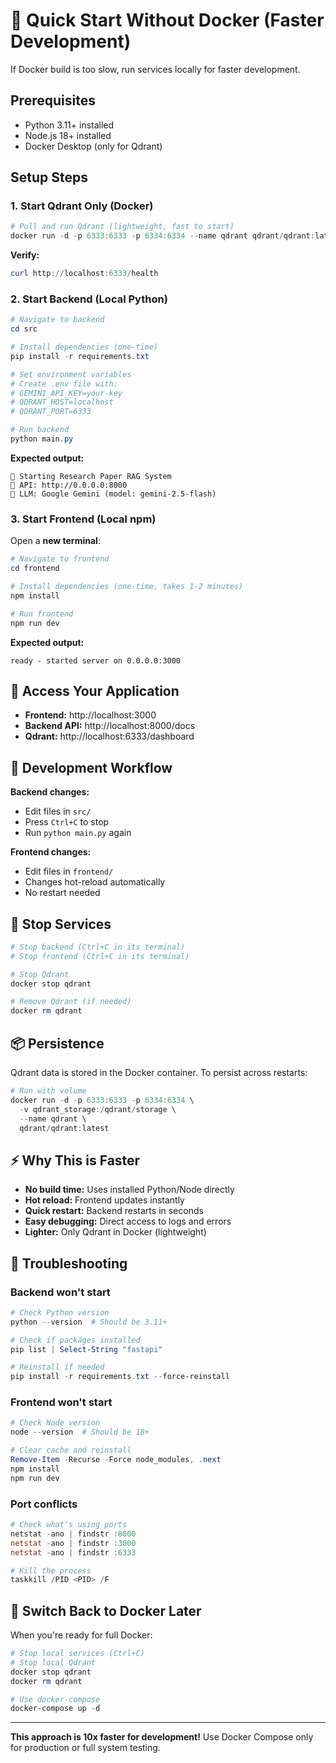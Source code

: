 # 🚀 Quick Start Without Docker (Faster Development)

If Docker build is too slow, run services locally for faster development.

## Prerequisites

- Python 3.11+ installed
- Node.js 18+ installed
- Docker Desktop (only for Qdrant)

## Setup Steps

### 1. Start Qdrant Only (Docker)

```powershell
# Pull and run Qdrant (lightweight, fast to start)
docker run -d -p 6333:6333 -p 6334:6334 --name qdrant qdrant/qdrant:latest
```

**Verify:**
```powershell
curl http://localhost:6333/health
```

### 2. Start Backend (Local Python)

```powershell
# Navigate to backend
cd src

# Install dependencies (one-time)
pip install -r requirements.txt

# Set environment variables
# Create .env file with:
# GEMINI_API_KEY=your-key
# QDRANT_HOST=localhost
# QDRANT_PORT=6333

# Run backend
python main.py
```

**Expected output:**
```
🚀 Starting Research Paper RAG System
📡 API: http://0.0.0.0:8000
🤖 LLM: Google Gemini (model: gemini-2.5-flash)
```

### 3. Start Frontend (Local npm)

Open a **new terminal**:

```powershell
# Navigate to frontend
cd frontend

# Install dependencies (one-time, takes 1-2 minutes)
npm install

# Run frontend
npm run dev
```

**Expected output:**
```
ready - started server on 0.0.0.0:3000
```

## 🎯 Access Your Application

- **Frontend:** http://localhost:3000
- **Backend API:** http://localhost:8000/docs
- **Qdrant:** http://localhost:6333/dashboard

## 🔧 Development Workflow

**Backend changes:**
- Edit files in `src/`
- Press `Ctrl+C` to stop
- Run `python main.py` again

**Frontend changes:**
- Edit files in `frontend/`
- Changes hot-reload automatically
- No restart needed

## 🛑 Stop Services

```powershell
# Stop backend (Ctrl+C in its terminal)
# Stop frontend (Ctrl+C in its terminal)

# Stop Qdrant
docker stop qdrant

# Remove Qdrant (if needed)
docker rm qdrant
```

## 📦 Persistence

Qdrant data is stored in the Docker container. To persist across restarts:

```powershell
# Run with volume
docker run -d -p 6333:6333 -p 6334:6334 \
  -v qdrant_storage:/qdrant/storage \
  --name qdrant \
  qdrant/qdrant:latest
```

## ⚡ Why This is Faster

- **No build time:** Uses installed Python/Node directly
- **Hot reload:** Frontend updates instantly
- **Quick restart:** Backend restarts in seconds
- **Easy debugging:** Direct access to logs and errors
- **Lighter:** Only Qdrant in Docker (lightweight)

## 🐛 Troubleshooting

### Backend won't start
```powershell
# Check Python version
python --version  # Should be 3.11+

# Check if packages installed
pip list | Select-String "fastapi"

# Reinstall if needed
pip install -r requirements.txt --force-reinstall
```

### Frontend won't start
```powershell
# Check Node version
node --version  # Should be 18+

# Clear cache and reinstall
Remove-Item -Recurse -Force node_modules, .next
npm install
npm run dev
```

### Port conflicts
```powershell
# Check what's using ports
netstat -ano | findstr :8000
netstat -ano | findstr :3000
netstat -ano | findstr :6333

# Kill the process
taskkill /PID <PID> /F
```

## 🔄 Switch Back to Docker Later

When you're ready for full Docker:

```powershell
# Stop local services (Ctrl+C)
# Stop local Qdrant
docker stop qdrant
docker rm qdrant

# Use docker-compose
docker-compose up -d
```

---

**This approach is 10x faster for development!** Use Docker Compose only for production or full system testing.
